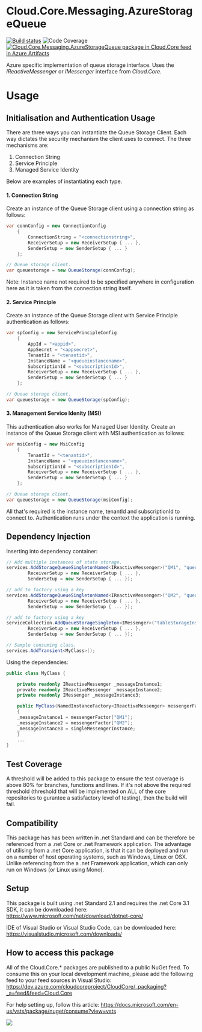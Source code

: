 # **Cloud.Core.Messaging.AzureStorageQueue** 
[![Build status](https://dev.azure.com/cloudcoreproject/CloudCore/_apis/build/status/Cloud.Core%20Packages/Cloud.Core.Messenging.AzureQueueStorage_Package)](https://dev.azure.com/cloudcoreproject/CloudCore/_build/latest?definitionId=20) 
![Code Coverage](https://cloud1core.blob.core.windows.net/codecoveragebadges/Cloud.Core.Messaging.AzureStorageQueue-LineCoverage.png) 
[![Cloud.Core.Messaging.AzureStorageQueue package in Cloud.Core feed in Azure Artifacts](https://feeds.dev.azure.com/cloudcoreproject/dfc5e3d0-a562-46fe-8070-7901ac8e64a0/_apis/public/Packaging/Feeds/8949198b-5c74-42af-9d30-e8c462acada6/Packages/590eaaba-691a-4488-accd-682c039c0553/Badge)](https://dev.azure.com/cloudcoreproject/CloudCore/_packaging?_a=package&feed=8949198b-5c74-42af-9d30-e8c462acada6&package=590eaaba-691a-4488-accd-682c039c0553&preferRelease=true)

<div id="description">

Azure specific implementation of queue storage interface.  Uses the _IReactiveMessenger_ or _IMessenger_ interface from _Cloud.Core_.

</div>

# **Usage**

## **Initialisation and Authentication Usage**

There are three ways you can instantiate the Queue Storage Client.  Each way dictates the security mechanism the client uses to connect.  The three mechanisms are:

1. Connection String
2. Service Principle
3. Managed Service Identity

Below are examples of instantiating each type.

#### 1. Connection String
Create an instance of the Queue Storage client using a connection string as follows:

```csharp
var connConfig = new ConnectionConfig
    {
        ConnectionString = "<connectionstring>",
        ReceiverSetup = new ReceiverSetup { ... }, 
        SenderSetup = new SenderSetup { ... }
    };

// Queue storage client.
var queuestorage = new QueueStorage(connConfig);		
```
Note: Instance name not required to be specified anywhere in configuration here as it is taken from the connection string itself.

#### 2. Service Principle
Create an instance of the Queue Storage client with Service Principle authentication as follows:

```csharp
var spConfig = new ServicePrincipleConfig
    {
        AppId = "<appid>",
        AppSecret = "<appsecret>",
        TenantId = "<tenantid>",
        InstanceName = "<queueinstancename>",
        SubscriptionId = "<subscriptionId>",
        ReceiverSetup = new ReceiverSetup { ... }, 
        SenderSetup = new SenderSetup { ... }
    };

// Queue storage client.
var queuestorage = new QueueStorage(spConfig);	
```


#### 3. Management Service Idenity (MSI) 
This authentication also works for Managed User Identity.  Create an instance of the Queue Storage client with MSI authentication as follows:

```csharp
var msiConfig = new MsiConfig
    {
        TenantId = "<tenantid>",
        InstanceName = "<queueinstancename>",
        SubscriptionId = "<subscriptionId>",
        ReceiverSetup = new ReceiverSetup { ... }, 
        SenderSetup = new SenderSetup { ... }
    };

// Queue storage client.
var queuestorage = new QueueStorage(msiConfig);	
```

All that's required is the instance name, tenantId and subscriptionId to connect to.  Authentication runs under the context the application is running.

## Dependency Injection

Inserting into dependency container:

```csharp
// Add multiple instances of state storage.
services.AddStorageQueueSingletonNamed<IReactiveMessenger>("QM1", "queueStorageInstanceName", "tenantId", "subscriptionId",
        ReceiverSetup = new ReceiverSetup { ... }, 
        SenderSetup = new SenderSetup { ... }); 

// add to factory using a key
services.AddStorageQueueSingletonNamed<IReactiveMessenger>("QM2", "queueStorageInstanceName2", "tenantId", "subscriptionId",
        ReceiverSetup = new ReceiverSetup { ... }, 
        SenderSetup = new SenderSetup { ... }); 

// add to factory using a key
serviceCollection.AddQueueStorageSingleton<IMessenger>("tableStorageInstance3", "tenantId", "subscriptionId",
        ReceiverSetup = new ReceiverSetup { ... }, 
        SenderSetup = new SenderSetup { ... }); 

// Sample consuming class.
services.AddTransient<MyClass>();
```

Using the dependencies:

```csharp
public class MyClass {

    private readonly IReactiveMessenger _messageInstance1;
    provate readonly IReactiveMessenger _messageInstance2;
    private readonly IMessenger _messageInstance3;

    public MyClass(NamedInstanceFactory<IReactiveMessenger> messengerFactor, IMessenger singleMessengerInstance) 
    {	
	_messageInstance1 = messengerFactor["QM1"];
	_messageInstance2 = messengerFactor["QM2"];
	_messageInstance3 = singleMessengerInstance;
    }	
    ...
}
```



## Test Coverage
A threshold will be added to this package to ensure the test coverage is above 80% for branches, functions and lines.  If it's not above the required threshold 
(threshold that will be implemented on ALL of the core repositories to gurantee a satisfactory level of testing), then the build will fail.

## Compatibility
This package has has been written in .net Standard and can be therefore be referenced from a .net Core or .net Framework application. The advantage of utilising from a .net Core application, 
is that it can be deployed and run on a number of host operating systems, such as Windows, Linux or OSX.  Unlike referencing from the a .net Framework application, which can only run on 
Windows (or Linux using Mono).
 
## Setup
This package is built using .net Standard 2.1 and requires the .net Core 3.1 SDK, it can be downloaded here: 
https://www.microsoft.com/net/download/dotnet-core/

IDE of Visual Studio or Visual Studio Code, can be downloaded here:
https://visualstudio.microsoft.com/downloads/

## How to access this package
All of the Cloud.Core.* packages are published to a public NuGet feed.  To consume this on your local development machine, please add the following feed to your feed sources in Visual Studio:
https://dev.azure.com/cloudcoreproject/CloudCore/_packaging?_a=feed&feed=Cloud.Core
 
For help setting up, follow this article: https://docs.microsoft.com/en-us/vsts/package/nuget/consume?view=vsts


<img src="https://cloud1core.blob.core.windows.net/icons/cloud_core_small.PNG" />
